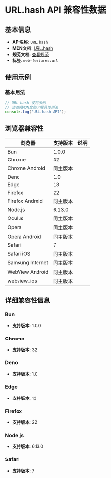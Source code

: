# URL.hash API 兼容性数据

## 基本信息

- **API名称**: `URL.hash`
- **MDN文档**: [URL.hash](https://developer.mozilla.org/docs/Web/API/URL/hash)
- **规范文档**: [查看规范](https://url.spec.whatwg.org/#dom-url-hash)
- **标签**: `web-features:url`

## 使用示例

### 基本用法

```javascript
// URL.hash 使用示例
// 请查阅MDN文档了解具体用法
console.log('URL.hash API');
```

## 浏览器兼容性

| 浏览器 | 支持版本 | 说明 |
|--------|----------|------|
| Bun | 1.0.0 |  |
| Chrome | 32 |  |
| Chrome Android | 同主版本 |  |
| Deno | 1.0 |  |
| Edge | 13 |  |
| Firefox | 22 |  |
| Firefox Android | 同主版本 |  |
| Node.js | 6.13.0 |  |
| Oculus | 同主版本 |  |
| Opera | 同主版本 |  |
| Opera Android | 同主版本 |  |
| Safari | 7 |  |
| Safari iOS | 同主版本 |  |
| Samsung Internet | 同主版本 |  |
| WebView Android | 同主版本 |  |
| webview_ios | 同主版本 |  |

## 详细兼容性信息

### Bun

- **支持版本**: 1.0.0

### Chrome

- **支持版本**: 32

### Deno

- **支持版本**: 1.0

### Edge

- **支持版本**: 13

### Firefox

- **支持版本**: 22

### Node.js

- **支持版本**: 6.13.0

### Safari

- **支持版本**: 7

